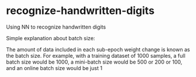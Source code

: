 # recognize-handwritten-digits
 Using NN to recognize handwritten digits

Simple explanation about
batch size:

The amount of data included in each sub-epoch weight
change is known as the batch size. For example, with a
training dataset of 1000 samples, a full batch size would be
1000, a mini-batch size would be 500 or 200 or 100, and an
online batch size would be just 1
